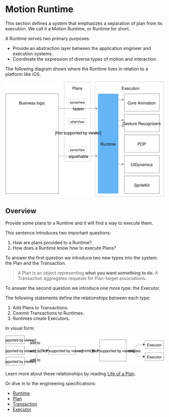 # Motion Runtime

This section defines a system that emphasizes a separation of plan from its execution. We call it a Motion Runtime, or Runtime for short.

A Runtime serves two primary purposes:

- Provide an abstraction layer between the application engineer and execution systems.
- Coordinate the expression of diverse types of motion and interaction.

The following diagram shows where the Runtime lives in relation to a platform like iOS.


![](../../_assets/Abstraction.svg)

## Overview

Provide some plans to a Runtime and it will find a way to execute them.

This sentence introduces two important questions:

1. How are plans provided to a Runtime?
1. How does a Runtime know how to execute Plans?

To answer the first question we introduce two new types into the system: the Plan and the Transaction.

> A Plan is an object representing **what you want something to do**. A Transaction aggregates requests for Plan-target associations.

To answer the second question we introduce one more type: the Executor.

The following statements define the relationships between each type:

1. Add Plans to Transactions.
2. Commit Transactions to Runtimes.
3. Runtimes create Executors.

In visual form:

![](../../_assets/RuntimeOverview.svg)

Learn more about these relationships by reading [Life of a Plan](life_of_a_plan.md).

Or dive in to the engineering specifications:

- [Runtime](runtime.md)
- [Plan](plan.md)
- [Transaction](transaction.md)
- [Executor](executor.md)

<!--

LGTM:
- featherless
- markwei

-->
